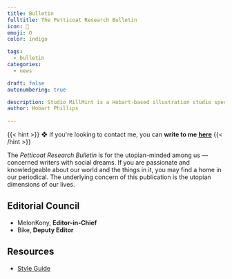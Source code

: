 ```yaml
---
title: Bulletin
fulltitle: The Petticoat Research Bulletin
icon: 💾
emoji: O
color: indigo

tags: 
  - bulletin
categories:
  - news

draft: false
autonumbering: true

description: Studio MillMint is a Hobart-based illustration studio specialising in utopian fiction.
author: Hobart Phillips
 
---
```


{{< hint >}}
❖ If you're looking to contact me, you can **write to me** [**here**](mailto:studio@millmint.net)
{{< /hint >}}

The *Petticoat Research Bulletin* is for the utopian-minded among us — concerned writers with social dreams. If you are passionate and knowledgeable about our world and the things in it, you may find a home in our periodical. The underlying concern of this publication is the utopian dimensions of our lives. 

## Editorial Council
* MelonKony, **Editor-in-Chief**
* Bike, **Deputy Editor**

## Resources

* <a href="/files/bulletin/PRB Style Guide.pdf">Style Guide</a>
